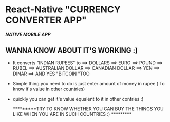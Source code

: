 # React-Native "CURRENCY CONVERTER APP"

***NATIVE MOBILE APP***

## WANNA KNOW ABOUT IT'S WORKING :) 
   * It converts "INDIAN RUPEES" to 
       ==> DOLLARS
       ==> EURO
       ==> POUND
       ==> RUBEL
       ==> AUSTRALIAN DOLLAR
       ==> CANADIAN DOLLAR
       ==> YEN
       ==> DINAR
       ==> AND YES "BITCOIN "TOO
   
   
   * Simple thing you need to do is just enter amount of money in rupee ( To know  it's value  in other countries)
   * quickly you can get it's value equalent to it in other contries :) 
     
     *********TRY TO KNOW WHETHER YOU CAN BUY THE THINGS YOU LIKE WHEN YOU ARE IN SUCH COUNTRIES :) *********
     
     
